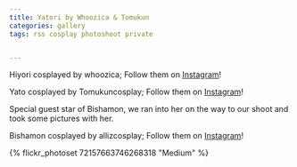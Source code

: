 ```yaml
---
title: Yatori by Whoozica & Tomukun
categories: gallery
tags: rss cosplay photoshoot private


---
```


Hiyori cosplayed by whoozica; Follow them on [Instagram](https://www.instagram.com/whoozica)!

Yato cosplayed by Tomukuncosplay; Follow them on [Instagram](https://www.instagram.com/Tomukuncosplay)!

Special guest star of Bishamon, we ran into her on the way to our shoot and took some pictures with her.

Bishamon cosplayed by allizcosplay; Follow them on [Instagram](https://www.instagram.com/allizcosplay)!

{% flickr_photoset 72157663746268318 "Medium" %}